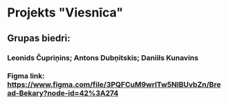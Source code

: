 # Projekts "Viesnīca"

## Grupas biedri:
### Leonids Čupriņins; Antons Dubņitskis; Daniils Kunavins

### Figma link: https://www.figma.com/file/3PQFCuM9wrlTw5NlBUvbZn/Bread-Bekary?node-id=42%3A274